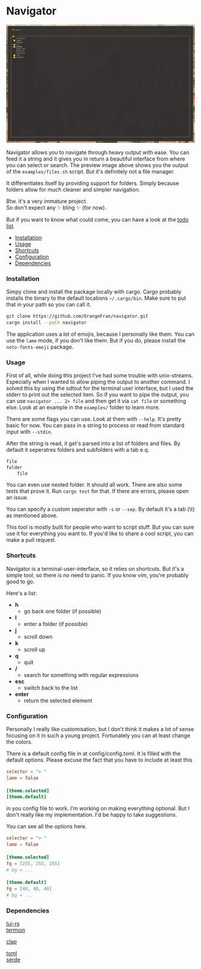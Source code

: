 # Navigator

![Preview](images/preview.png)

Navigator allows you to navigate through heavy output with ease.
You can feed it a string and it gives you in return a beautiful interface from where you can select or search.
The preview image above shows you the output of the `examples/files.sh` script. But it's definitely not a file manager.

It differentiates itself by providing support for folders.
Simply because folders allow for much cleaner and simpler navigation.

Btw. it's a very immature project.<br>
So don't expect any ✨ bling ✨ (for now).

But if you want to know what could come, you can have a look at the [todo list](TODO.md).

- [Installation](#installation)
- [Usage](#usage)
- [Shortcuts](#shortcuts)
- [Configuration](#configuration)
- [Dependencies](#dependencies)

### Installation

Simpy clone and install the package locally with cargo.
Cargo probably installs the binary to the default locations `~/.cargo/bin`.
Make sure to put that in your path so you can call it.

``` bash
git clone https://github.com/OrangeFran/navigator.git
cargo install --path navigator
```

The application uses a lot of emojis, because I personally like them.
You can use the `lame` mode, if you don't like them.
But if you do, please install the `noto-fonts-emoji` package.

### Usage

First of all, while doing this project I've had some trouble with unix-streams.
Especially when I wanted to allow piping the output to another command.
I solved this by using the sdtout for the terminal user interface, but I used the stderr to print out the selected item.
So if you want to pipe the output, you can use `navigator ... 2> file` and then get it via `cat file` or something else.
Look at an example in the `examples/` folder to learn more.

There are some flags you can use. Look at them with `--help`.
It's pretty basic for now. You can pass in a string to process or read from standard input with `--stdin`.

After the string is read, it get's parsed into a list of folders and files.
By default it seperatres folders and subfolders with a tab e.q.
```
file
folder
    file
```
You can even use nested folder. It should all work.
There are also some tests that prove it. Run `cargo test` for that.
If there are errors, please open an issue.

You can specify a custom seperator with `-s` or `--sep`.
By default it's a tab (\t) as mentioned above.

This tool is mostly built for people who want to script stuff.
But you can sure use it for everything you want to.
If you'd like to share a cool script, you can make a pull request.

### Shortcuts

Navigator is a terminal-user-interface, so it relies on shortcuts.
But it's a simple tool, so there is no need to panic. If you know vim, you're probably good to go.

Here's a list:

* **h**
    * go back one folder (if possible)
* **l**
    * enter a folder (if possible)
* **j**
    * scroll down
* **k**
    * scroll up
* **q**     
    * quit
* **/**     
    * search for something with regular expressions
* **esc**   
    * switch back to the list
* **enter** 
    * return the selected element

### Configuration

Personally I really like customisation, but I don't think it makes a lot of sense 
focusing on it in such a young project. Fortunately you can at least change the colors.

There is a default config file in at config/config.toml.
It is filled with the default options. 
Please excuse the fact that you have to include at least this

``` toml
selector = "> "
lame = false

[theme.selected]
[theme.default]
```

in you config file to work. I'm working on making everything optional.
But I don't really like my implementation. I'd be happy to take suggestions.

You can see all the options here.

``` toml
selector = "> "
lame = false

[theme.selected]
fg = [255, 255, 255]
# bg = ...

[theme.default]
fg = [40, 40, 40]
# bg = ...
```

### Dependencies

[tui-rs](https://github.com/fdehau/tui-rs)<br>
[termion](https://github.com/redox-os/termion.git)

[clap](https://github.com/clap-rs/clap)

[toml](https://github.com/alexcrichton/toml-rs)<br>
[serde](https://github.com/serde-rs/serde)
